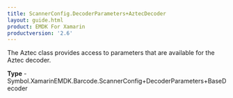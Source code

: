 ```yaml
---
title: ScannerConfig.DecoderParameters+AztecDecoder
layout: guide.html
product: EMDK For Xamarin 
productversion: '2.6' 
---
```

The Aztec class provides access to parameters that are available for the Aztec decoder.

**Type** - Symbol.XamarinEMDK.Barcode.ScannerConfig+DecoderParameters+BaseDecoder

